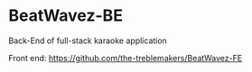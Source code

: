 # BeatWavez-BE
Back-End of full-stack karaoke application

Front end: https://github.com/the-treblemakers/BeatWavez-FE

